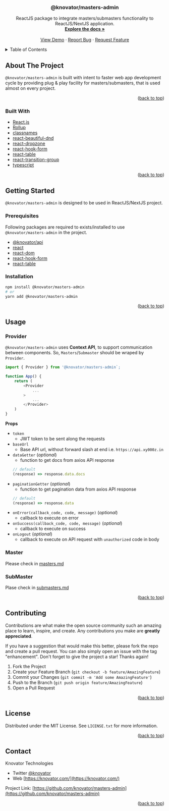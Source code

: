 <div id="top"></div>

<!-- PROJECT LOGO -->
<br />
<div align="center">
  <!-- <a href="https://github.com/knovator/masters-admin">
    <img src="images/logo.png" alt="Logo" width="80" height="80">
  </a> -->

<h3 align="center">@knovator/masters-admin</h3>

  <p align="center">
    ReactJS package to integrate masters/submasters functionality to ReactJS/NextJS application.
    <br />
    <a href="https://github.com/knovator/masters-admin"><strong>Explore the docs »</strong></a>
    <br />
    <br />
    <a href="https://github.com/knovator/masters-admin">View Demo</a>
    ·
    <a href="https://github.com/knovator/masters-admin/issues">Report Bug</a>
    ·
    <a href="https://github.com/knovator/masters-admin/issues">Request Feature</a>
  </p>
</div>



<!-- TABLE OF CONTENTS -->
<details>
  <summary>Table of Contents</summary>
  <ol>
    <li>
      <a href="#about-the-project">About The Project</a>
      <ul>
        <li><a href="#built-with">Built With</a></li>
      </ul>
    </li>
    <li>
      <a href="#getting-started">Getting Started</a>
      <ul>
        <li><a href="#prerequisites">Prerequisites</a></li>
        <li><a href="#installation">Installation</a></li>
      </ul>
    </li>
    <li><a href="#usage">Usage</a></li>
    <li><a href="#master">Master</a></li>
    <li><a href="#submaster">SubMaster</a></li>
    <li><a href="#contributing">Contributing</a></li>
    <li><a href="#contact">Contact</a></li>
  </ol>
</details>



<!-- ABOUT THE PROJECT -->
## About The Project

`@knovator/masters-admin` is built with intent to faster web app development cycle by providing plug & play facility for masters/submasters, that is used almost on every project.

<p align="right">(<a href="#top">back to top</a>)</p>

### Built With

* [React.js](https://reactjs.org/)
* [Rollup](https://rollupjs.org)
* [classnames](https://www.npmjs.com/package/classnames)
* [react-beautiful-dnd](https://www.npmjs.com/package/react-beautiful-dnd)
* [react-dropzone](https://www.npmjs.com/package/react-dropzone)
* [react-hook-form](https://www.npmjs.com/package/react-hook-form)
* [react-table](https://www.npmjs.com/package/react-table)
* [react-transition-group](https://www.npmjs.com/package/react-transition-group)
* [typescript](https://www.typescriptlang.org)

<p align="right">(<a href="#top">back to top</a>)</p>



<!-- GETTING STARTED -->
## Getting Started

`@knovator/masters-admin` is designed to be used in ReactJS/NextJS project.

### Prerequisites

Following packages are required to exists/installed to use `@knovator/masters-admin` in the project.
- [@knovator/api](https://www.npmjs.com/package/@knovator/api)
- [react](https://www.npmjs.com/package/react)
- [react-dom](https://www.npmjs.com/package/react-dom)
- [react-hook-form](https://www.npmjs.com/package/react-hook-form)
- [react-table](https://www.npmjs.com/package/react-table)

### Installation

   ```sh
   npm install @knovator/masters-admin
   # or
   yarn add @knovator/masters-admin
   ```

<p align="right">(<a href="#top">back to top</a>)</p>



<!-- USAGE EXAMPLES -->
## Usage

### Provider
`@knovator/masters-admin` uses **Context API**, to support communication between components. So, `Masters`/`Submaster` should be wraped by `Provider`.
```js
import { Provider } from '@knovator/masters-admin`;

function App() {
    return (
        <Provider
            ...
        >
            ...
        </Provider>
    )
}
```

**Props**
- `token`
    - JWT token to be sent along the requests
- `baseUrl`
    - Base API url, without forward slash at end i.e. `https://api.xy000z.in`
- `dataGetter` (*optional*)
    - function to get docs from axios API response
    ```js
    // default
    (response) => response.data.docs
    ```
- `paginationGetter` (*optional*)
    - function to get pagination data from axios API response
    ```js
    // default
    (response) => response.data
    ```
- `onError(callback_code, code, message)` (*optional*)
    - callback to execute on error
- `onSuccess(callback_code, code, message)` (*optional*)
    - callback to execute on success
- `onLogout` (*optional*)
    - callback to execute on API request with `unauthorized` code in body

### Master
Please check in [masters.md](masters.md)

### SubMaster
Plase check in [submasters.md](submasters.md)


<p align="right">(<a href="#top">back to top</a>)</p>


<!-- CONTRIBUTING -->
## Contributing

Contributions are what make the open source community such an amazing place to learn, inspire, and create. Any contributions you make are **greatly appreciated**.

If you have a suggestion that would make this better, please fork the repo and create a pull request. You can also simply open an issue with the tag "enhancement".
Don't forget to give the project a star! Thanks again!

1. Fork the Project
2. Create your Feature Branch (`git checkout -b feature/AmazingFeature`)
3. Commit your Changes (`git commit -m 'Add some AmazingFeature'`)
4. Push to the Branch (`git push origin feature/AmazingFeature`)
5. Open a Pull Request

<p align="right">(<a href="#top">back to top</a>)</p>



<!-- LICENSE -->
## License

Distributed under the MIT License. See `LICENSE.txt` for more information.

<p align="right">(<a href="#top">back to top</a>)</p>


<!-- CONTACT -->
## Contact

Knovator Technologies
- Twitter [@knovator](https://twitter.com/knovator)
- Web [https://knovator.com/](https://knovator.com/)

Project Link: [https://github.com/knovator/masters-admin](https://github.com/knovator/masters-admin)

<p align="right">(<a href="#top">back to top</a>)</p>

